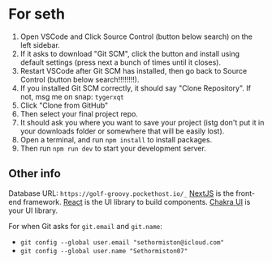 # For seth

1. Open VSCode and Click Source Control (button below search) on the left sidebar.
2. If it asks to download "Git SCM", click the button and install using default settings (press next a bunch of times until it closes).
3. Restart VSCode after Git SCM has installed, then go back to Source Control (button below search!!!!!!!!).
4. If you installed Git SCM correctly, it should say "Clone Repository". If not, msg me on snap: `tygerxqt`
5. Click "Clone from GitHub"
6. Then select your final project repo.
7. It should ask you where you want to save your project (istg don't put it in your downloads folder or somewhere that will be easily lost).
8. Open a terminal, and run `npm install` to install packages.
9. Then run `npm run dev` to start your development server.

## Other info

Database URL: `https://golf-groovy.pockethost.io/_`
[NextJS](https://nextjs.org) is the front-end framework.
[React](https://react.dev) is the UI library to build components.
[Chakra UI](https://chakra-ui.com) is your UI library.

For when Git asks for `git.email` and `git.name`:
- `git config --global user.email "sethormiston@icloud.com"`
- `git config --global user.name "Sethormiston07"`